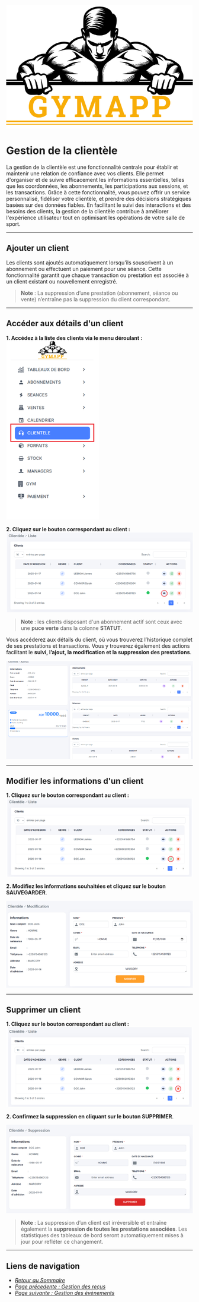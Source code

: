 ![GymApp Logo](/images/logo_md.png "GymApp Logo")  

# Gestion de la clientèle  

La gestion de la clientèle est une fonctionnalité centrale pour établir et maintenir une relation de confiance avec vos clients. Elle permet d'organiser et de suivre efficacement les informations essentielles, telles que les coordonnées, les abonnements, les participations aux sessions, et les transactions. Grâce à cette fonctionnalité, vous pouvez offrir un service personnalisé, fidéliser votre clientèle, et prendre des décisions stratégiques basées sur des données fiables. En facilitant le suivi des interactions et des besoins des clients, la gestion de la clientèle contribue à améliorer l'expérience utilisateur tout en optimisant les opérations de votre salle de sport.  

---

## Ajouter un client  

Les clients sont ajoutés automatiquement lorsqu'ils souscrivent à un abonnement ou effectuent un paiement pour une séance. Cette fonctionnalité garantit que chaque transaction ou prestation est associée à un client existant ou nouvellement enregistré.  

> **Note** : La suppression d’une prestation (abonnement, séance ou vente) n’entraîne pas la suppression du client correspondant.  

---

## Accéder aux détails d'un client  

**1. Accédez à la liste des clients via le menu déroulant :**  
![customer list](/images/screenshots/customer/nav_list.png "customer list")  

**2. Cliquez sur le bouton correspondant au client :**  
![customer view btn](/images/screenshots/customer/view_btn.png "customer view btn")  

> **Note** : les clients disposant d'un abonnement actif sont ceux avec une **puce verte** dans la colonne **STATUT**. 


Vous accéderez aux détails du client, où vous trouverez l’historique complet de ses prestations et transactions. Vous y trouverez également des actions facilitant le **suivi, l’ajout, la modification et la suppression des prestations**.  

![customer info](/images/screenshots/customer/customer_info.png "customer info")  

---

## Modifier les informations d'un client  

**1. Cliquez sur le bouton correspondant au client :**  
![customer edit btn](/images/screenshots/customer/edit_btn.png "customer edit btn")  

**2. Modifiez les informations souhaitées et cliquez sur le bouton SAUVEGARDER**.  

![edit form](/images/screenshots/customer/edit_form.png "edit form")  

---

## Supprimer un client  

**1. Cliquez sur le bouton correspondant au client :**  
![customer delete btn](/images/screenshots/customer/delete_btn.png "customer delete btn")  

**2. Confirmez la suppression en cliquant sur le bouton SUPPRIMER**.  

![delete form](/images/screenshots/customer/delete_form.png "delete form")  

> **Note** : La suppression d’un client est irréversible et entraîne également la **suppression de toutes les prestations associées**. Les statistiques des tableaux de bord seront automatiquement mises à jour pour refléter ce changement.  

 ---
## **Liens de navigation**

- [_Retour au Sommaire_](table.md)  
- [_Page précedente : Gestion des reçus_](product.md)   
- [_Page suivante : Gestion des évènements_](invoice.md)  
